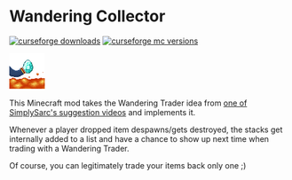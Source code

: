 # Wandering Collector

[![curseforge downloads](http://cf.way2muchnoise.eu/full_wandering-collector_downloads.svg)](https://minecraft.curseforge.com/projects/wandering-collector)
[![curseforge mc versions](http://cf.way2muchnoise.eu/versions/wandering-collector.svg)](https://minecraft.curseforge.com/projects/wandering-collector)

![logo](./src/main/resources/assets/wandering_collector/icon.png?raw=true)

This Minecraft mod takes the Wandering Trader idea from [one of SimplySarc's suggestion videos](https://www.youtube.com/watch?v=2nF8IQci5us) and implements it.

Whenever a player dropped item despawns/gets destroyed, the stacks get internally added to a list and have a chance to show up next time when trading with a Wandering Trader.

Of course, you can legitimately trade your items back only one ;)

